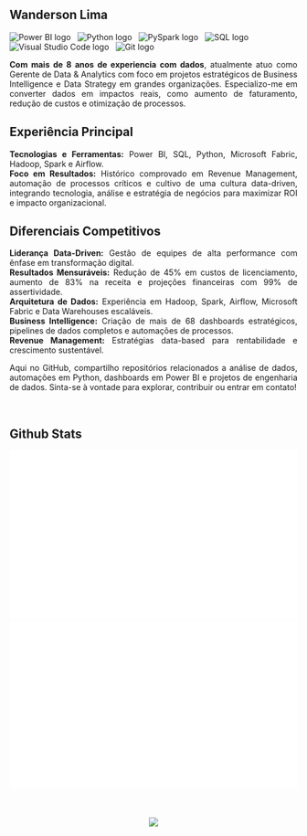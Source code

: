 ## Wanderson Lima
<div align="left">

<a name="learning-now"></a>

<img src="https://custom-icon-badges.herokuapp.com/badge/Power%20BI-0A0C10?logo=new_power_bi_logo&style=for-the-badge" alt="Power BI logo" title="Power BI" height="30" />
&nbsp;
<img src="https://custom-icon-badges.herokuapp.com/badge/Python-0A0C10?logo=pythonlogo01&style=for-the-badge" alt="Python logo" title="Python" height="30" />
&nbsp;
<img src="https://custom-icon-badges.herokuapp.com/badge/PySpark-0A0C10?logo=apache_spark_logo_icon_170560%20(2)&style=for-the-badge" alt="PySpark logo" title="PySpark" height="30" />
&nbsp;
<img src="https://custom-icon-badges.herokuapp.com/badge/SQL-0A0C10?logo=sql_server(4)&style=for-the-badge" alt="SQL logo" title="SQL" height="30" />
&nbsp;
<img src="https://custom-icon-badges.herokuapp.com/badge/VS%20Code-0A0C10?logo=visual_studio_code_1&style=for-the-badge" alt="Visual Studio Code logo" title="Visual Studio Code" height="30" />
&nbsp;
<img src="https://img.shields.io/badge/Git-0A0C10?logo=git&logoColor=F05032&style=for-the-badge" alt="Git logo" title="Git" height="30" />
  

<a name="learning-next"></a>
  
</div>
<div align="justify">

**Com mais de 8 anos de experiencia com dados**, atualmente atuo como Gerente de Data & Analytics com foco em projetos estratégicos de Business Intelligence e Data Strategy em grandes organizações. Especializo-me em converter dados em impactos reais, como aumento de faturamento, redução de custos e otimização de processos.
  
## Experiência Principal
**Tecnologias e Ferramentas:** Power BI, SQL, Python, Microsoft Fabric, Hadoop, Spark e Airflow. <br>
**Foco em Resultados:** Histórico comprovado em Revenue Management, automação de processos críticos e cultivo de uma cultura data-driven, integrando tecnologia, análise e estratégia de negócios para maximizar ROI e impacto organizacional.

## Diferenciais Competitivos
**Liderança Data-Driven:** Gestão de equipes de alta performance com ênfase em transformação digital. <br>
**Resultados Mensuráveis:** Redução de 45% em custos de licenciamento, aumento de 83% na receita e projeções financeiras com 99% de assertividade. <br>
**Arquitetura de Dados:** Experiência em Hadoop, Spark, Airflow, Microsoft Fabric e Data Warehouses escaláveis. <br>
**Business Intelligence:** Criação de mais de 68 dashboards estratégicos, pipelines de dados completos e automações de processos. <br>
**Revenue Management:** Estratégias data-based para rentabilidade e crescimento sustentável. <br>

Aqui no GitHub, compartilho repositórios relacionados a análise de dados, automações em Python, dashboards em Power BI e projetos de engenharia de dados. Sinta-se à vontade para explorar, contribuir ou entrar em contato!

</div>
<br>
<!-- GITHUB STATUS -->

## Github Stats


<div align="center">
  
<a href="https://github.com/wanderson-blima/GitHub_Stats_Transparent">
  
![Stats Overview](https://raw.githubusercontent.com/wanderson-blima/GitHub_Stats_Transparent/output/generated/overview.svg)
![Most Used Languages](https://raw.githubusercontent.com/wanderson-blima/GitHub_Stats_Transparent/output/generated/languages.svg)

</a>
</div>
<br>

<!-- TECNOLOGIAS
## Technologies and tools
<div align="center">

<a name="learning-now"></a>

<img src="https://custom-icon-badges.herokuapp.com/badge/Python-0A0C10?logo=pythonlogo01&style=for-the-badge" alt="Python logo" title="Python" height="30" />
&nbsp;
<img src="https://custom-icon-badges.herokuapp.com/badge/Power%20BI-0A0C10?logo=new_power_bi_logo&style=for-the-badge" alt="Power BI logo" title="Power BI" height="30" />
&nbsp;
<img src="https://custom-icon-badges.herokuapp.com/badge/SQL-0A0C10?logo=sql_server(4)&style=for-the-badge" alt="SQL logo" title="SQL" height="30" />
&nbsp;
<img src="https://custom-icon-badges.herokuapp.com/badge/VS%20Code-0A0C10?logo=visual_studio_code_1&style=for-the-badge" alt="Visual Studio Code logo" title="Visual Studio Code" height="30" />
&nbsp;
<img src="https://img.shields.io/badge/Git-0A0C10?logo=git&logoColor=F05032&style=for-the-badge" alt="Git logo" title="Git" height="30" />

<a name="learning-next"></a>
  
</div>
<br> -->
<br>

<!-- REDES SOCIAIS -->
<div align="center">
    <a href="https://www.linkedin.com/in/wanderson-blima/" target="_blank"><img src="https://img.shields.io/badge/-LinkedIn-%230077B5?style=for-the-badge&logo=linkedin&logoColor=white" height="25" target="_blank"></a>
  
</div>
